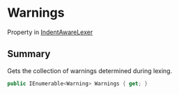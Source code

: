 # Warnings

Property in [IndentAwareLexer](./)

## Summary

Gets the collection of warnings determined during lexing.

```csharp
public IEnumerable<Warning> Warnings { get; }
```
